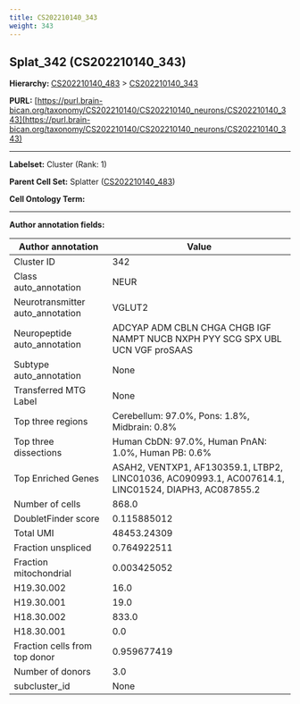 ```yaml
---
title: CS202210140_343
weight: 343
---
```

## Splat_342 (CS202210140_343)
<b>Hierarchy: </b>
[CS202210140_483](../CS202210140_483) >
[CS202210140_343](../CS202210140_343)

**PURL:** [https://purl.brain-bican.org/taxonomy/CS202210140/CS202210140_neurons/CS202210140_343](https://purl.brain-bican.org/taxonomy/CS202210140/CS202210140_neurons/CS202210140_343)

---


**Labelset:** Cluster (Rank: 1)

**Parent Cell Set:** Splatter ([CS202210140_483](../CS202210140_483))



**Cell Ontology Term:** 

[MARKER GENES.]: #


---

[TRANSFERRED ANNOTATIONS.]: #


[AUTHOR ANNOTATION FIELDS.]: #


**Author annotation fields:**

| Author annotation | Value |
|-------------------|-------|
|Cluster ID|342|
|Class auto_annotation|NEUR|
|Neurotransmitter auto_annotation|VGLUT2|
|Neuropeptide auto_annotation|ADCYAP ADM CBLN CHGA CHGB IGF NAMPT NUCB NXPH PYY SCG SPX UBL UCN VGF proSAAS|
|Subtype auto_annotation|None|
|Transferred MTG Label|None|
|Top three regions|Cerebellum: 97.0%, Pons: 1.8%, Midbrain: 0.8%|
|Top three dissections|Human CbDN: 97.0%, Human PnAN: 1.0%, Human PB: 0.6%|
|Top Enriched Genes|ASAH2, VENTXP1, AF130359.1, LTBP2, LINC01036, AC090993.1, AC007614.1, LINC01524, DIAPH3, AC087855.2|
|Number of cells|868.0|
|DoubletFinder score|0.115885012|
|Total UMI|48453.24309|
|Fraction unspliced|0.764922511|
|Fraction mitochondrial|0.003425052|
|H19.30.002|16.0|
|H19.30.001|19.0|
|H18.30.002|833.0|
|H18.30.001|0.0|
|Fraction cells from top donor|0.959677419|
|Number of donors|3.0|
|subcluster_id|None|
